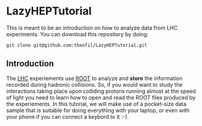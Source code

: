 # LazyHEPTutorial

This is meant to be an introduction on how to analyze data from LHC experiments. You can download this repository by doing:
```
git clone git@github.com:theofil/LazyHEPTutorial.git
```

## Introduction
The [LHC](https://www.home.cern/science/accelerators/large-hadron-collider) experiements use [ROOT](https://root.cern) to analyze and **store** the information recorded during hadronic collisions.
So, if you would want to study the interactions taking place upon colliding protons running almost at the speed of light you need to learn how to open and read the ROOT files produced by the experiements.
In this tutorial, we will make use of a pocket-size data sample that is suitable for doing everything with your laptop, or even with your phone if you can connect a keybord to it :-).
